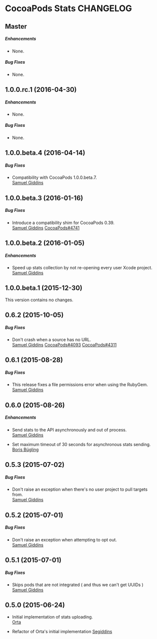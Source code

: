 # CocoaPods Stats CHANGELOG

## Master

##### Enhancements

* None.  

##### Bug Fixes

* None.  


## 1.0.0.rc.1 (2016-04-30)

##### Enhancements

* None.  

##### Bug Fixes

* None.  


## 1.0.0.beta.4 (2016-04-14)

##### Bug Fixes

* Compatibility with CocoaPods 1.0.0.beta.7.  
  [Samuel Giddins](https://github.com/segiddins)


## 1.0.0.beta.3 (2016-01-16)

##### Bug Fixes

* Introduce a compatibility shim for CocoaPods 0.39.  
  [Samuel Giddins](https://github.com/segiddins)
  [CocoaPods#4741](https://github.com/CocoaPods/CocoaPods/issues/4741)


## 1.0.0.beta.2 (2016-01-05)

##### Enhancements

* Speed up stats collection by not re-opening every user Xcode project.  
  [Samuel Giddins](https://github.com/segiddins)


## 1.0.0.beta.1 (2015-12-30)

This version contains no changes.  


## 0.6.2 (2015-10-05)

##### Bug Fixes

* Don't crash when a source has no URL.  
  [Samuel Giddins](https://github.com/segiddins)
  [CocoaPods#4093](https://github.com/CocoaPods/CocoaPods/issues/4093)
  [CocoaPods#4311](https://github.com/CocoaPods/CocoaPods/issues/4311)


## 0.6.1 (2015-08-28)

##### Bug Fixes

* This release fixes a file permissions error when using the RubyGem.  
  [Samuel Giddins](https://github.com/segiddins)


## 0.6.0 (2015-08-26)

##### Enhancements

* Send stats to the API asynchronously and out of process.  
  [Samuel Giddins](https://github.com/segiddins)

* Set maximum timeout of 30 seconds for asynchronous stats sending.  
  [Boris Bügling](https://github.com/neonichu)


## 0.5.3 (2015-07-02)

##### Bug Fixes

* Don't raise an exception when there's no user project to pull targets from.  
  [Samuel Giddins](https://github.com/segiddins)


## 0.5.2 (2015-07-01)

##### Bug Fixes

* Don't raise an exception when attempting to opt out.  
  [Samuel Giddins](https://github.com/segiddins)

## 0.5.1 (2015-07-01)

##### Bug Fixes

* Skips pods that are not integrated ( and thus we can't get UUIDs )
  [Samuel Giddins](https://github.com/CocoaPods/cocoapods-stats/pull/15)


## 0.5.0 (2015-06-24)

* Initial implementation of stats uploading.  
  [Orta](https://github.com/orta)

* Refactor of Orta's initial implementation
  [Segiddins](https://github.com/segiddins)

